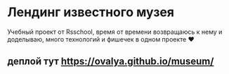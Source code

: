 # Лендинг известного музея 
Учебный проект от Rsschool, 
время от времени возвращаюсь к нему и доделываю, 
много технологий и фишечек в одном проекте ❤

## деплой тут https://ovalya.github.io/museum/

